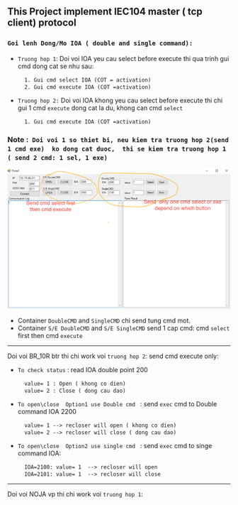 ## This Project implement IEC104 master ( tcp client)  protocol

### `Goi lenh Dong/Mo IOA ( double and single command):`

* `Truong hop 1`: Doi voi IOA  yeu cau select before execute thi qua trinh gui cmd dong cat se nhu sau:
        
        1. Gui cmd select IOA (COT = activation)
        2. Gui cmd execute IOA (COT =activation)

* `Truong hop 2:` Doi voi IOA  khong yeu cau select before execute thi chi gui 1 cmd `execute` dong cat  la du, khong can cmd `select`

        1. Gui cmd execute IOA (COT =activation)

### Note :` Doi voi 1 so thiet bi, neu kiem tra truong hop 2(send 1 cmd exe)  ko dong cat duoc,  thi se kiem tra truong hop 1 ( send 2 cmd: 1 sel, 1 exe)`




![image info](Img/Image.png)

* Container `DoubleCMD` and  `SingleCMD` chi send tung cmd mot.
* Container `S/E DoubleCMD` and  `S/E SingleCMD`  send 1 cap cmd: cmd `select` first then cmd `execute`

---
Doi voi BR_10R btr thi chi work voi `truong hop 2`: send cmd execute only:
* `To check status` : read IOA double point 200
        
        value= 1 : Open ( khong co dien)
        value= 2 : Close ( dong cau dao)
        
* `To open\close  Option1 use Double cmd ` : send `exec` cmd to Double command IOA 2200

        value= 1 --> recloser will open ( khong co dien)
        value= 2 --> recloser will close ( dong cau dao)

* `To open\close  Option2 use single cmd ` : send `exec` cmd to singe command IOA:

        IOA=2100: value= 1  --> recloser will open
        IOA=2101: value= 1  --> recloser will close


        
---
Doi voi NOJA vp thi chi work voi `truong hop 1`:


